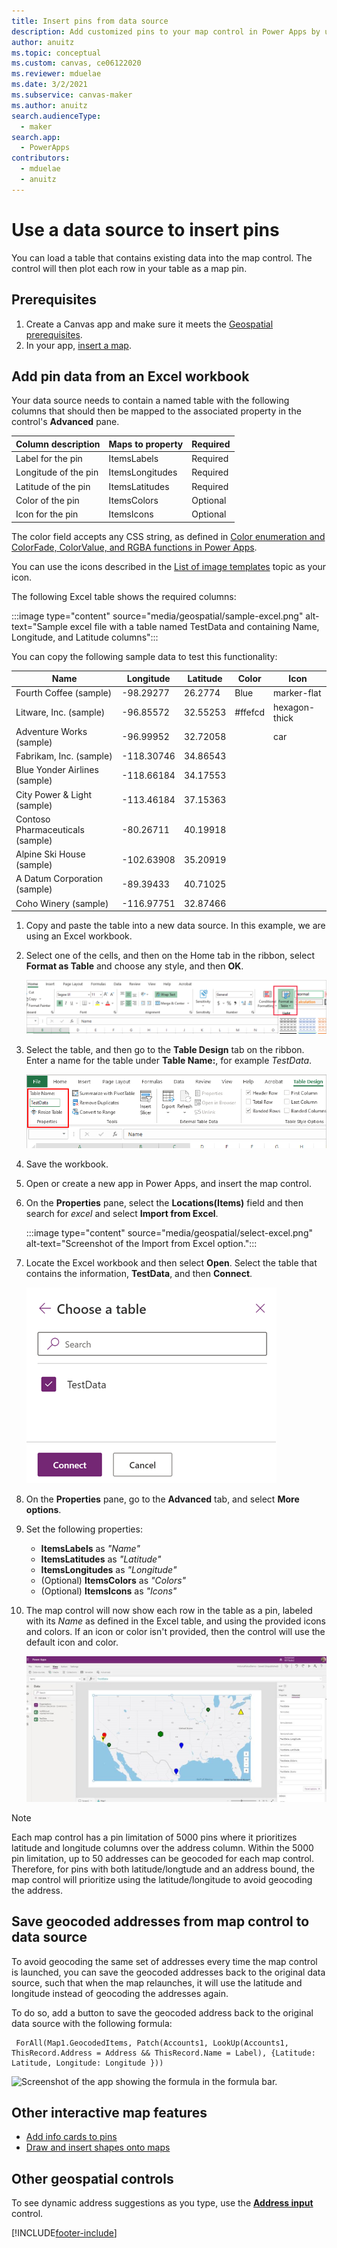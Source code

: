 ```yaml
---
title: Insert pins from data source
description: Add customized pins to your map control in Power Apps by using a dataset.
author: anuitz
ms.topic: conceptual
ms.custom: canvas, ce06122020
ms.reviewer: mduelae
ms.date: 3/2/2021
ms.subservice: canvas-maker
ms.author: anuitz
search.audienceType: 
  - maker
search.app: 
  - PowerApps
contributors:
  - mduelae
  - anuitz
---
```



# Use a data source to insert pins

You can load a table that contains existing data into the map control. The control will then plot each row in your table as a map pin.

## Prerequisites
1. Create a Canvas app and make sure it meets the [Geospatial prerequisites](geospatial-overview.md#prerequisites-for-full-support). 
2. In your app, [insert a map](geospatial-component-map.md). 


## Add pin data from an Excel workbook

Your data source needs to contain a named table with the following columns that should then be mapped to the associated property in the control's **Advanced** pane.

Column description | Maps to property | Required
-- | -- | --
Label for the pin | ItemsLabels | Required
Longitude of the pin | ItemsLongitudes | Required
Latitude of the pin | ItemsLatitudes | Required
Color of the pin | ItemsColors | Optional
Icon for the pin | ItemsIcons | Optional



The color field accepts any CSS string, as defined in [Color enumeration and ColorFade, ColorValue, and RGBA functions in Power Apps](/functions/function-colors).

You can use the icons described in the [List of image templates](/azure/azure-maps/how-to-use-image-templates-web-sdk#list-of-image-templates) topic as your icon.


The following Excel table shows the required columns:


:::image type="content" source="media/geospatial/sample-excel.png" alt-text="Sample excel file with a table named TestData and containing Name, Longitude, and Latitude columns":::

You can copy the following sample data to test this functionality:

Name | Longitude | Latitude | Color | Icon
-- | -- | -- | -- | --
Fourth Coffee (sample) | -98.29277 | 26.2774 | Blue | marker-flat
Litware, Inc. (sample) | -96.85572 | 32.55253 | #ffefcd| hexagon-thick
Adventure Works (sample) | -96.99952 | 32.72058 | | car
Fabrikam, Inc. (sample) | -118.30746 | 34.86543 | |
Blue Yonder Airlines (sample) | -118.66184 | 34.17553 | |
City Power & Light (sample) | -113.46184 | 37.15363 | |
Contoso Pharmaceuticals (sample) | -80.26711 | 40.19918 | |
Alpine Ski House (sample) | -102.63908 | 35.20919 | |
A Datum Corporation (sample) | -89.39433 | 40.71025 | |
Coho Winery (sample) | -116.97751 | 32.87466 | |




1. Copy and paste the table into a new data source. In this example, we are using an Excel workbook.  

1. Select one of the cells, and then on the Home tab in the ribbon, select **Format as Table** and choose any style, and then **OK**.

    ![Screenshot highlighting the format as table option in Excel.](./media/geospatial/convert-table.png)

1. Select the table, and then go to the **Table Design** tab on the ribbon. Enter a name for the table under **Table Name:**, for example *TestData*.

    ![Screenshot highlighting the table name in Excel.](./media/geospatial/table-name.png)

1. Save the workbook.

1. Open or create a new app in Power Apps, and insert the map control.

1. On the **Properties** pane, select the **Locations(Items)** field and then search for *excel* and select **Import from Excel**.

    :::image type="content" source="media/geospatial/select-excel.png" alt-text="Screenshot of the Import from Excel option.":::


1. Locate the Excel workbook and then select **Open**. Select the table that contains the information, **TestData**, and then **Connect**.

    ![Screenshot of the table selection panel.](./media/geospatial/select-table.png)

1. On the **Properties** pane, go to the **Advanced** tab, and select **More options**.

1. Set the following properties:

    - **ItemsLabels** as *"Name"*
    - **ItemsLatitudes** as *"Latitude"*
    - **ItemsLongitudes** as *"Longitude"*
    - (Optional) **ItemsColors** as *"Colors"*
    - (Optional) **ItemsIcons** as *"Icons"*

1. The map control will now show each row in the table as a pin, labeled with its *Name* as defined in the Excel table, and using the provided icons and colors. If an icon or color isn't provided, then the control will use the default icon and color.

    ![A screenshot of the map control with custom icons and different colors.](./media/geospatial/pins-map.png)

 >[!NOTE]
 > Each map control has a pin limitation of 5000 pins where it prioritizes latitude and longitude columns over the address column. Within the 5000 pin limitation, up to 50 addresses can be geocoded for each map control. Therefore, for pins with both latitude/longtude and an address bound, the map control will prioritize using the latitude/longitude to avoid geocoding the address. 



## Save geocoded addresses from map control to data source

To avoid geocoding the same set of addresses every time the map control is launched, you can save the geocoded addresses back to the original data source, such that when the map relaunches, it will use the latitude and longitude instead of geocoding the addresses again. 

To do so, add a button to save the geocoded address back to the original data source with the following formula: 

```text
 ForAll(Map1.GeocodedItems, Patch(Accounts1, LookUp(Accounts1, ThisRecord.Address = Address && ThisRecord.Name = Label), {Latitude: Latitude, Longitude: Longitude }))
```


![Screenshot of the app showing the formula in the formula bar.](https://user-images.githubusercontent.com/66707906/118740084-d3081d80-b7ff-11eb-9295-2855bd7e9a96.png)



## Other interactive map features

- [Add info cards to pins](geospatial-map-infocards.md)
- [Draw and insert shapes onto maps](geospatial-map-draw-shapes.md)


## Other geospatial controls

To see dynamic address suggestions as you type, use the **[Address input](geospatial-component-input-address.md)** control.


[!INCLUDE[footer-include](../../includes/footer-banner.md)]
